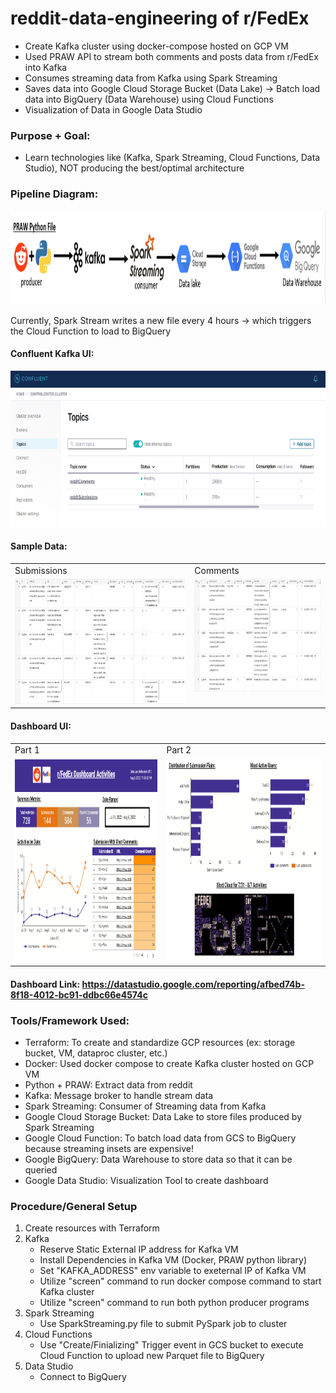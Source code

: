 # reddit-data-engineering of r/FedEx

- Create Kafka cluster using docker-compose hosted on GCP VM
- Used PRAW API to stream both comments and posts data from r/FedEx into Kafka
- Consumes streaming data from Kafka using Spark Streaming
- Saves data into Google Cloud Storage Bucket (Data Lake) -> Batch load data into BigQuery (Data Warehouse) using Cloud Functions
- Visualization of Data in Google Data Studio

### Purpose + Goal:
- Learn technologies like (Kafka, Spark Streaming, Cloud Functions, Data Studio), NOT producing the best/optimal architecture

### Pipeline Diagram:
<p align="center"> <img src=https://github.com/jsantoso2/reddit-data-engineering/blob/main/images/pipeline_diagram.png height="150"></p>
Currently, Spark Stream writes a new file every 4 hours -> which triggers the Cloud Function to load to BigQuery 

#### Confluent Kafka UI:
<p align="left"> <img src=https://github.com/jsantoso2/reddit-data-engineering/blob/main/images/kafka_topics.png height="250"></p>

#### Sample Data:
<table>
  <tr>
    <td>Submissions</td>
    <td>Comments</td>
  </tr>
  <tr>
    <td valign="top"><img src=https://github.com/jsantoso2/reddit-data-engineering/blob/main/images/submissions_data.png height="200"></td>
    <td valign="top"><img src=https://github.com/jsantoso2/reddit-data-engineering/blob/main/images/comments_data.png height="180"></td>
  </tr>
</table>
<p align="left"> </p>

#### Dashboard UI:
<table>
  <tr>
    <td>Part 1</td>
    <td>Part 2</td>
  </tr>
  <tr>
    <td valign="top"><img src=https://github.com/jsantoso2/reddit-data-engineering/blob/main/images/dashboard_1.png height="325"></td>
    <td valign="top"><img src=https://github.com/jsantoso2/reddit-data-engineering/blob/main/images/dashboard_2.png height="325"></td>
  </tr>
</table>

#### Dashboard Link: https://datastudio.google.com/reporting/afbed74b-8f18-4012-bc91-ddbc66e4574c

### Tools/Framework Used:
- Terraform: To create and standardize GCP resources (ex: storage bucket, VM, dataproc cluster, etc.)
- Docker: Used docker compose to create Kafka cluster hosted on GCP VM
- Python + PRAW: Extract data from reddit
- Kafka: Message broker to handle stream data
- Spark Streaming: Consumer of Streaming data from Kafka
- Google Cloud Storage Bucket: Data Lake to store files produced by Spark Streaming
- Google Cloud Function: To batch load data from GCS to BigQuery because streaming insets are expensive!
- Google BigQuery: Data Warehouse to store data so that it can be queried
- Google Data Studio: Visualization Tool to create dashboard

### Procedure/General Setup
1. Create resources with Terraform
2. Kafka
    - Reserve Static External IP address for Kafka VM
    - Install Dependencies in Kafka VM (Docker, PRAW python library)
    - Set "KAFKA_ADDRESS" env variable to exeternal IP of Kafka VM
    - Utilize "screen" command to run docker compose command to start Kafka cluster
    - Utilize "screen" command to run both python producer programs
3. Spark Streaming
    - Use SparkStreaming.py file to submit PySpark job to cluster
4. Cloud Functions
    - Use "Create/Finializing" Trigger event in GCS bucket to execute Cloud Function to upload new Parquet file to BigQuery
5. Data Studio
    - Connect to BigQuery

